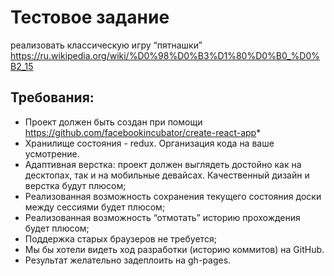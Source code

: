 # Тестовое задание
реализовать классическую игру “пятнашки” https://ru.wikipedia.org/wiki/%D0%98%D0%B3%D1%80%D0%B0_%D0%B2_15

## Требования:
* Проект должен быть создан при помощи https://github.com/facebookincubator/create-react-app* 
* Хранилище состояния - redux. Организация кода на ваше усмотрение.
* Адаптивная верстка: проект должен выглядеть достойно как на десктопах, так и на мобильные девайсах. Качественный дизайн и верстка будут плюсом;
* Реализованная возможность сохранения текущего состояния доски между сессиями будет плюсом;
* Реализованная возможность “отмотать” историю прохождения будет плюсом;
* Поддержка старых браузеров не требуется;
* Мы бы хотели видеть ход разработки (историю коммитов) на GitHub.
* Результат желательно задеплоить на gh-pages.